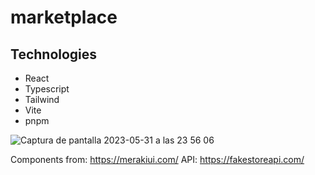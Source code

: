 ﻿# marketplace
 
 <h2>Technologies</h2>
 <ul>
   <li>
  React
  </li>
 <li>
  Typescript
  </li>
 <li>
  Tailwind
  </li>
 <li>
  Vite
  </li>
 <li>
  pnpm
  </li>
 </ul>
 
 
 ![Captura de pantalla 2023-05-31 a las 23 56 06](https://github.com/Casadjes/marketplace/assets/115717042/e6d98ab5-bf62-4593-b1fd-514e797d83ec)
 
 Components from: https://merakiui.com/
 API: https://fakestoreapi.com/


